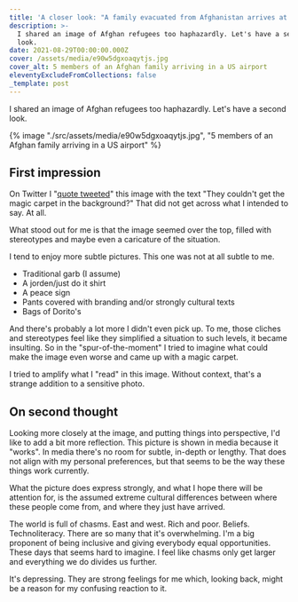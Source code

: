 ```yaml
---
title: 'A closer look: "A family evacuated from Afghanistan arrives at Dulles"'
description: >-
  I shared an image of Afghan refugees too haphazardly. Let's have a second
  look.
date: 2021-08-29T00:00:00.000Z
cover: /assets/media/e90w5dgxoaqytjs.jpg
cover_alt: 5 members of an Afghan family arriving in a US airport
eleventyExcludeFromCollections: false
_template: post
---
```


I shared an image of Afghan refugees too haphazardly. Let's have a second look.

{% image "./src/assets/media/e90w5dgxoaqytjs.jpg", "5 members of an Afghan family arriving in a US airport" %}

## First impression

On Twitter I "[quote tweeted](https://twitter.com/erikkroes/status/1431616044603518979)" this image with the text "They couldn't get the magic carpet in the background?" That did not get across what I intended to say. At all.

What stood out for me is that the image seemed over the top, filled with stereotypes and maybe even a caricature of the situation.

I tend to enjoy more subtle pictures. This one was not at all subtle to me. 

* Traditional garb (I assume)
* A jorden/just do it shirt
* A peace sign
* Pants covered with branding and/or strongly cultural texts
* Bags of Dorito's

And there's probably a lot more I didn't even pick up. To me, those cliches and stereotypes feel like they simplified a situation to such levels, it became insulting. So in the "spur-of-the-moment" I tried to imagine what could make the image even worse and came up with a magic carpet.

I tried to amplify what I "read" in this image. Without context, that's a strange addition to a sensitive photo.

## On second thought

Looking more closely at the image, and putting things into perspective, I'd like to add a bit more reflection. This picture is shown in media because it "works". In media there's no room for subtle, in-depth or lengthy. That does not align with my personal preferences, but that seems to be the way these things work currently.

What the picture does express strongly, and what I hope there will be attention for, is the assumed extreme cultural differences between where these people come from, and where they just have arrived. 

The world is full of chasms. East and west. Rich and poor. Beliefs. Technoliteracy. There are so many that it's overwhelming. I'm a big proponent of being inclusive and giving everybody equal opportunities. These days that seems hard to imagine. I feel like chasms only get larger and everything we do divides us further. 

It's depressing. They are strong feelings for me which, looking back, might be a reason for my confusing reaction to it.
